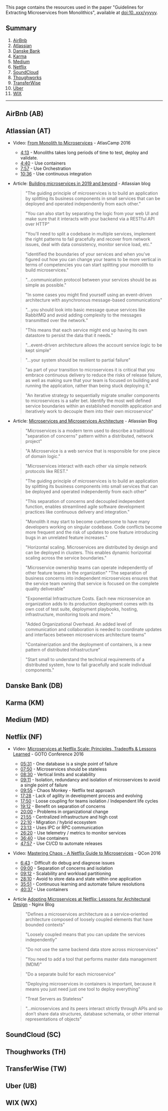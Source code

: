 
This page contains the resources used in the paper "Guidelines for Extracting Microservices from Monolithics", available at [doi:10..xxx/yyyyy]().

## Summary

1. [AirBnb](#airbnb-ab)
2. [Atlassian](#atlassian-at)
3. [Danske Bank](#danske-bank-db)
4. [Karma](#karma-km)
5. [Medium](#medium-md)
6. [Netflix](#netflix-nf)
7. [SoundCloud](#soundcloud-sc)
8. [Thoughworks](#thoughworks-th)
9. [TransferWise](#transferwise-tw)
10. [Uber](#uber-ub)
11. [WIX](#wix-wx)

<hr>

## AirBnb (AB)

## Atlassian (AT)

- Video: [From Monolith to Microservices](https://www.youtube.com/watch?v=1jvgxdzxJGQ) - AtlasCamp 2016

	- [4:13](https://youtu.be/1jvgxdzxJGQ?t=256) - Monoliths takes long periods of time to test, deploy and validate.
	- [4:40](https://youtu.be/1jvgxdzxJGQ?t=286) - Use containers
	- [7:57](https://youtu.be/1jvgxdzxJGQ?t=477) - Use Orchestration
	- [10:36](https://youtu.be/1jvgxdzxJGQ?t=636) - Use continuous integration

- Article: [Building microservices in 2019 and beyond](https://atlassian.com/continuous-delivery/microservices/building-microservices) - Atlassian blog

	> "The guiding principle of microservices is to build an application by splitting its business components in small services that can be deployed and operated independently from each other."
	
	> "You can also start by separating the logic from your web UI and make sure that it interacts with your backend via a RESTful API over HTTP"
	
	> "You'll need to split a codebase in multiple services, implement the right patterns to fail gracefully and recover from network issues, deal with data consistency, monitor service load, etc."
	
	> "identified the boundaries of your services and when you've figured out how you can change your teams to be more vertical in terms of competencies you can start splitting your monolith to build microservices."
	
	> "...communication protocol between your services should be as simple as possible."
	
	> "In some cases you might find yourself using an event-driven architecture with asynchronous message-based communications"
	
	> "...you should look into basic message queue services like RabbitMQ and avoid adding complexity to the messages transmitted over the network."
	
	> "This means that each service might end up having its own datastore to persist the data that it needs."
	
	> "...event-driven architecture allows the account service logic to be kept simple"
	
	> "...your system should be resilient to partial failure"
	
	> "as part of your transition to microservices it is critical that you embrace continuous delivery to reduce the risks of release failure, as well as making sure that your team is focused on building and running the application, rather than being stuck deploying it."
	
	> "An iterative strategy to sequentially migrate smaller components to microservices is a safer bet. Identify the most well defined service boundaries within an established monolith application and iteratively work to decouple them into their own microservice"

- Article: [Microservices and Microservices Architecture](https://www.atlassian.com/continuous-delivery/microservices) - Atlassian Blog

	> "Microservices is a modern term used to describe a traditional "separation of concerns" pattern within a distributed, network project"
	
	> "A Microservice is a web service that is responsible for one piece of domain logic." 
	
	> "Microservices interact with each other via simple network protocols like REST."
	
	> "The guiding principle of microservices is to build an application by splitting its business components into small services that can be deployed and operated independently from each other"
	
	> "This separation of concerns and decoupled independent function, enables streamlined agile software development practices like continuous delivery and integration."
	
	> "Monolith it may start to become cumbersome to have many developers working on singular codebase. Code conflicts become more frequent and the risk of updates to one feature introducing bugs in an unrelated feature increases."
	
	> "Horizontal scaling. Microservices are distributed by design and can be deployed in clusters. This enables dynamic horizontal scaling across the service boundaries."
	
	> "Microservice ownership teams can operate independently of other feature teams in the organization"
"The separation of business concerns into independent microservices ensures that the service team owning that service is focused on the complete quality deliverable"
	
	> "Exponential Infrastructure Costs. Each new microservice an organization adds to its production deployment comes with its own cost of test suite, deployment playbooks, hosting, infrastructure, monitoring tools and more."
	
	> "Added Organizational Overhead. An added level of communication and collaboration is needed to coordinate updates and interfaces between microservices architecture teams"
	
	> "Containerization and the deployment of containers, is a new pattern of distributed infrastructure"
	
	> "Start small to understand the technical requirements of a distributed system, how to fail gracefully and scale individual components."

## Danske Bank (DB)

## Karma (KM)

## Medium (MD)

## Netflix (NF)

- Video: [Microservices at Netflix Scale: Principles, Tradeoffs & Lessons Learned](https://www.youtube.com/watch?v=57UK46qfBLY) - GOTO Conference 2016

	- [05:31](https://youtu.be/57UK46qfBLY?t=331) - One database is a single point of failure
	- [07:50](https://youtu.be/57UK46qfBLY?t=470) - Microservices should be stateless
	- [08:30](https://youtu.be/57UK46qfBLY?t=510) - Vertical limits and scalability
	- [09:11](https://youtu.be/57UK46qfBLY?t=547) - Isolation, redundancy and isolation of microservices to avoid a single point of failure
	- [09:55](https://youtu.be/57UK46qfBLY?t=593) - Chaos Monkey - Netflix test approach
	- [17:28](https://youtu.be/57UK46qfBLY?t=1048) - Lack of agility in development process and evolving
	- [17:50](https://youtu.be/57UK46qfBLY?t=1069) - Loose coupling for teams isolation / Independent life cycles
	- [19:12](https://youtu.be/57UK46qfBLY?t=1152) - Benefit on separation of concerns
	- [20:00](https://youtu.be/57UK46qfBLY?t=1201) - Problems in organizational change
	- [21:55](https://youtu.be/57UK46qfBLY?t=1315) - Centralized infrastructure and high cost
	- [22:10](https://youtu.be/57UK46qfBLY?t=1331) - Migration / hybrid ecosystem
	- [23:13](https://youtu.be/57UK46qfBLY?t=1394) - Uses IPC or RPC communication
	- [26:20](https://youtu.be/57UK46qfBLY?t=1579) - Use telemetry / metrics to monitor services
	- [36:40](https://youtu.be/57UK46qfBLY?t=2201) - Use containers
	- [47:57](https://youtu.be/57UK46qfBLY?t=2876) - Use CI/CD to automate releases


- Video: [Mastering Chaos - A Netflix Guide to Microservices](https://www.youtube.com/watch?v=CZ3wIuvmHeM) - QCon 2016

	- [6:43](https://www.youtube.com/watch?v=CZ3wIuvmHeM&t=) - Difficult do debug and diagnose issues
	- [09:00](https://www.youtube.com/watch?v=CZ3wIuvmHeM&t=) - Separation of concerns and isolation
	- [09:12](https://www.youtube.com/watch?v=CZ3wIuvmHeM&t=) - Scalability and workload partitioning
	- [28:10](https://www.youtube.com/watch?v=CZ3wIuvmHeM&t=) - Avoid to store data and state within one application
	- [35:51](https://www.youtube.com/watch?v=CZ3wIuvmHeM&t=) - Continuous learning and automate failure resolutions
	- [40:37](https://www.youtube.com/watch?v=CZ3wIuvmHeM&t=) - Use containers


- Article [Adopting Microservices at Netflix: Lessons for Architectural Design](https://www.nginx.com/blog/microservices-at-netflix-architectural-best-practices/) - Nginx Blog

	> "Defines a microservices architecture as a service‐oriented architecture composed of loosely coupled elements that have bounded contexts"

	> "Loosely coupled means that you can update the services independently"

	> "Do not use the same backend data store across microservices"

	>  "You need to add a tool that performs master data management (MDM)"

	> "Do a separate build for each microservice"

	> "Deploying microservices in containers is important, because it means you just need just one tool to deploy everything"

	> "Treat Servers as Stateless"

	> "...microservices and its peers interact strictly through APIs and so don’t share data structures, database schemata, or other internal representations of objects"


## SoundCloud (SC)

## Thoughworks (TH)

## TransferWise (TW)

## Uber (UB)

## WIX (WX)